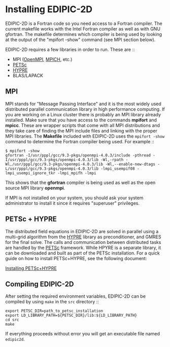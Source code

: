 # Installing EDIPIC-2D

EDIPIC-2D is a Fortran code so you need access to a Fortran compiler. The current makefile
works with the Intel Fortran compiler as well as with GNU gfortran. The makefile determines
which compiler is being used by looking at the output of the "mpifort -show" command
(see MPI section below).

EDIPIC-2D requires a few libraries in order to run. These are ::
 - MPI ([OpenMPI](https://www.open-mpi.org/), [MPICH](https://www.mpich.org/), etc.)
 - [PETSc](https://www.mcs.anl.gov/petsc/)
 - [HYPRE](https://computing.llnl.gov/projects/hypre-scalable-linear-solvers-multigrid-methods)
 - BLAS/LAPACK

## MPI

MPI stands for "Message Passing Interface" and it is the most widely used distributed parallel communication library in high performance computing. If you are working on a Linux cluster there is probably an MPI library already installed. Make sure that you have access to the commands **mpifort** and **mpicc**. These are wrapper scripts that come with all MPI distributions and they take care of finding the MPI include files and linking with the proper MPI libraries. The **Makefile** included with EDIPIC-2D uses the `mpifort -show` command to determine the Fortran compiler being used. For example ::

```
$ mpifort -show
gfortran -I/usr/pppl/gcc/9.3-pkgs/openmpi-4.0.3/include -pthread -I/usr/pppl/gcc/9.3-pkgs/openmpi-4.0.3/lib -Wl,-rpath -Wl,/usr/pppl/gcc/9.3-pkgs/openmpi-4.0.3/lib -Wl,--enable-new-dtags -L/usr/pppl/gcc/9.3-pkgs/openmpi-4.0.3/lib -lmpi_usempif08 -lmpi_usempi_ignore_tkr -lmpi_mpifh -lmpi
```

This shows that the **gfortran** compiler is being used as well as the open source MPI library **openmpi**. 

If MPI is not installed on your system, you should ask your system administrator to install it since it requires "superuser" privileges. 

## PETSc + HYPRE

The distributed field equations in EDIPIC-2D are solved in parallel using a
multi-grid algorithm from the [HYPRE](https://computing.llnl.gov/projects/hypre-scalable-linear-solvers-multigrid-methods) library as preconditioner,
and GMRES for the final solve. The calls and communication between distributed
tasks are handled by the [PETSc](https://www.mcs.anl.gov/petsc/) framework.
While HPYRE is a separate library, it can be downloaded and built as part of
the PETSc installation. For a quick guide on how to install PETSc+HYPRE, see
the following document:

  [Installing PETSc+HYPRE](./installing_PETSc.md)


## Compiling EDIPIC-2D

After setting the required environment variables, EDIPIC-2D can be compiled by using `make` in the `src` directory ::

```
export PETSC_DIR=path_to_petsc_installation
export LD_LIBRARY_PATH=${PETSC_DIR}/lib:${LD_LIBRARY_PATH}
cd src
make
```

If everything proceeds without error you will get an executable file named `edipic2d`.

